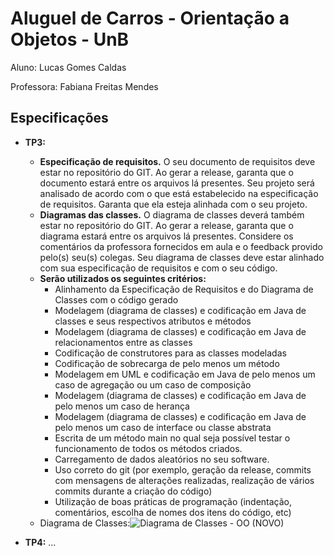 # Aluguel de Carros - Orientação a Objetos - UnB

Aluno: Lucas Gomes Caldas

Professora: Fabiana Freitas Mendes

## Especificações
- **TP3:** 
  - **Especificação de requisitos.** O seu documento de requisitos deve estar no repositório do GIT. Ao gerar a release, garanta que o documento estará entre os arquivos lá presentes. Seu projeto será analisado de acordo com o que está estabelecido na especificação de requisitos. Garanta que ela esteja alinhada com o seu projeto. 
  - **Diagramas das classes.** O diagrama de classes deverá também estar no repositório do GIT. Ao gerar a release, garanta que o diagrama estará entre os arquivos lá presentes. Considere os comentários da professora fornecidos em aula e o feedback provido pelo(s) seu(s) colegas. Seu diagrama de classes deve estar alinhado com sua especificação de requisitos e com o seu código.
  - **Serão utilizados os seguintes critérios:**
    - Alinhamento da Especificação de Requisitos e do Diagrama de Classes com o código gerado
    - Modelagem (diagrama de classes) e codificação em Java de classes e seus respectivos atributos e métodos
    - Modelagem (diagrama de classes) e codificação em Java de relacionamentos entre as classes
    - Codificação de construtores para as classes modeladas
    - Codificação de sobrecarga de pelo menos um método
    - Modelagem em UML e codificação em Java de pelo menos um caso de agregação ou um caso de composição
    - Modelagem (diagrama de classes) e codificação em Java de pelo menos um caso de herança
    - Modelagem (diagrama de classes) e codificação em Java de pelo menos um caso de interface ou classe abstrata
    - Escrita de um método main no qual seja possível testar o funcionamento de todos os métodos criados.
    - Carregamento de dados aleatórios no seu software.
    - Uso correto do git (por exemplo, geração da release, commits com mensagens de alterações realizadas, realização de vários commits durante a criação do código)
    - Utilização de boas práticas de programação (indentação, comentários, escolha de nomes dos itens do código, etc)
  - Diagrama de Classes:![Diagrama de Classes - OO (NOVO)](https://user-images.githubusercontent.com/88175144/157137545-0930ff58-61a9-482a-ab89-7f4af10390ce.png)

- **TP4:** ...



